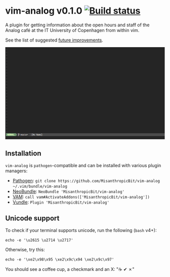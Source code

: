# vim-analog v0.1.0 [![Build status](https://travis-ci.org/MisanthropicBit/vim-analog.svg?branch=master)](https://travis-ci.org/MisanthropicBit/vim-analog)

A plugin for getting information about the open hours and staff of the Analog café at the IT
University of Copenhagen from within vim.

See the list of suggested [future improvements](/FUTURE.md).

![Example of using vim-analog](/demo.gif?raw=true)

<!--[Contributions are always welcome](https://github.com/MisanthropicBit/vim-analog/CONTRIBUTING.md)!-->

## Installation

`vim-analog` is `pathogen`-compatible and can be installed with various plugin managers:

* [Pathogen](https://github.com/tpope/vim-pathogen):
  `git clone https://github.com/MisanthropicBit/vim-analog ~/.vim/bundle/vim-analog`
* [NeoBundle](https://github.com/Shougo/neobundle.vim):
  `NeoBundle 'MisanthropicBit/vim-analog'`
* [VAM](https://github.com/MarcWeber/vim-addon-manager):
  `call vam#ActivateAddons(['MisanthropicBit/vim-analog'])`
* [Vundle](https://github.com/VundleVim/Vundle.vim):
  `Plugin 'MisanthropicBit/vim-analog'`

## Unicode support

To check if your terminal supports unicode, run the following (`bash` v4+):

```
echo -e '\u2615 \u2714 \u2717'
```

Otherwise, try this:

```
echo -e '\xe2\x98\x95 \xe2\x9c\x94 \xe2\x9c\x97'
```

You should see a coffee cup, a checkmark and an X: "☕ ✔ ✗"
